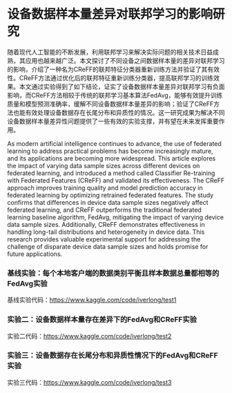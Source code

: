 # 设备数据样本量差异对联邦学习的影响研究
随着现代人工智能的不断发展，利用联邦学习来解决实际问题的相关技术日益成熟，其应用也越来越广泛。本文探讨了不同设备之间数据样本量的差异对联邦学习的影响，介绍了一种名为CReFF的联邦特征分类器重新训练方法并验证了其有效性。CReFF方法通过优化后的联邦特征重新训练分类器，提高联邦学习的训练效果。本文通过实验得到了如下结论，证实了设备数据样本量差异对联邦学习有负面影响，而CReFF方法相较于传统的联邦学习基本算法FedAvg，能够有效提升训练质量和模型预测准确率，缓解不同设备数据样本量差异的影响；验证了CReFF方法也能有效处理设备数据存在长尾分布和异质性的情况。这一研究成果为解决不同设备数据样本量差异性问题提供了一些有效的实验支撑，并有望在未来发挥重要作用。

As modern artificial intelligence continues to advance, the use of federated learning to address practical problems has become increasingly mature, and its applications are becoming more widespread. This article explores the impact of varying data sample sizes across different devices on federated learning, and introduced a method called Classifier Re-training with Federated Features (CReFF) and validated its effectiveness. The CReFF approach improves training quality and model prediction accuracy in federated learning by optimizing retrained federated features. The study confirms that differences in device data sample sizes negatively affect federated learning, and CReFF outperforms the traditional federated learning baseline algorithm, FedAvg, mitigating the impact of varying device data sample sizes. Additionally, CReFF demonstrates effectiveness in handling long-tail distributions and heterogeneity in device data. This research provides valuable experimental support for addressing the challenge of disparate device data sample sizes and holds promise for future applications.


### 基线实验：每个本地客户端的数据类别平衡且样本数据总量都相等的FedAvg实验

基线实验代码：https://www.kaggle.com/code/iverlong/test1


### 实验二：设备数据样本量存在差异下的FedAvg和CReFF实验

实验二代码：https://www.kaggle.com/code/iverlong/test2


### 实验三：设备数据存在长尾分布和异质性情况下的FedAvg和CReFF实验

实验三代码：https://www.kaggle.com/code/iverlong/test3
